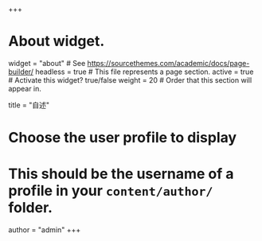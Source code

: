 +++
# About widget.
widget = "about"  # See https://sourcethemes.com/academic/docs/page-builder/
headless = true  # This file represents a page section.
active = true  # Activate this widget? true/false
weight = 20  # Order that this section will appear in.

title = "自述"

# Choose the user profile to display
# This should be the username of a profile in your `content/author/` folder.
author = "admin"
+++
